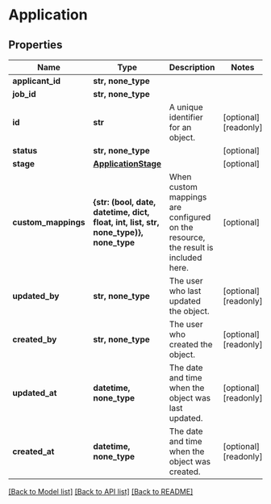 # Application


## Properties
Name | Type | Description | Notes
------------ | ------------- | ------------- | -------------
**applicant_id** | **str, none_type** |  | 
**job_id** | **str, none_type** |  | 
**id** | **str** | A unique identifier for an object. | [optional] [readonly] 
**status** | **str, none_type** |  | [optional] 
**stage** | [**ApplicationStage**](ApplicationStage.md) |  | [optional] 
**custom_mappings** | **{str: (bool, date, datetime, dict, float, int, list, str, none_type)}, none_type** | When custom mappings are configured on the resource, the result is included here. | [optional] 
**updated_by** | **str, none_type** | The user who last updated the object. | [optional] [readonly] 
**created_by** | **str, none_type** | The user who created the object. | [optional] [readonly] 
**updated_at** | **datetime, none_type** | The date and time when the object was last updated. | [optional] [readonly] 
**created_at** | **datetime, none_type** | The date and time when the object was created. | [optional] [readonly] 

[[Back to Model list]](../../README.md#documentation-for-models) [[Back to API list]](../../README.md#documentation-for-api-endpoints) [[Back to README]](../../README.md)


